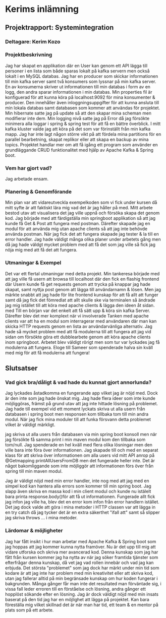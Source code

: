 # Kerims inlämning
## Projektrapport: Systemintegration
### Deltagare: Kerim Kozo

### Projektbeskrivning
Jag har skapat en applikation där en User kan genom ett API lägga till personer i en lista som både sparas lokalt på kafka servern men också lokalt i en MySQL databas.
Jag har en producer som skickar informationen till min kafka server samt två konsumers som lyssnar på min kafka server. En av konsumerna skriver ut informationen till min databas i form av en logg,
den andra sparar informationen i min databas. Min properties fil är konfiguerad för att kunna köra på localhost:9092 för mina konsumenter & producer. Den innehåller även inloggningsuppgifter för att kunna ansluta till min lokala databas samt
databasen som kommer att användas för projektet. Min hibernate satte jag på update så att den skapar mina scheman men modifierar inte dem. Min logging nivå satte jag på Error då jag försökte minimera alla loggar i spring & spring test
för att få en bättre överblick. I mitt kafka kluster valde jag att köra på det som var förinställt från min kafka mapp. Jag har inte lagt någon större vikt på att fördela mina partitions för en parallel bearbetning,
skapat replikor eller att skapa en backup av mina topics. Projektet handlar mer om att få igång ett program som använder en grundläggande CRUD funktionalitet med hjälp av Apache Kafka & Spring boot.


### Vem har gjort vad?
Jag arbetade ensam.

### Planering & Genomförande
Min plan var att vidareutveckla exempelkoden som vi fick under kursen då mitt syfte är att faktiskt lära mig vad det är jag håller på med. Mitt arbete bestod utav att
visualisera det jag ville uppnå och försöka skapa det genom kod. Jag började med att färdigställa min springboot applikation så att jag kunde få Get & Post att fungera med postman.
Därefter skapade jag en modul för att använda mig utan apache clients så att jag inte behövde använda postman. När jag fick det att fungera skapade jag tester & la till en error handler.
Jag hade väldigt många olika planer under arbetets gång men då jag hade väldgt mycket problem med att få det som jag ville så fick jag nöja mig med att få det att fungera.

### Utmaningar & Exempel
Det var ett flertal utmaningar med detta projekt. Min tankeresa började med att jag ville få usern att browsa till localhost där den fick en flashig frontend där Usern kunde få get requests genom att trycka på
knappar jag hade skapat, samt nyttja post genom att lägga till användarnamn & lösen. Men jag märkte snabbt att jag hade för lite frontend kunskap för att få allt att funger samt då jag fick det fömredlat att allt skulle ske via terminalen
så ändrade jag mig istället till att köra med apache clients & lägga den ideen åt sidan. med Till en början var det enkelt att få sätt upp & köra sin kafka Server. Därefter blev det mer komplext när vi involverade
Tanken med apache clients var att ha en modul som interragerar med användaren där man kan skicka HTTP requests genom en lista av användarvänliga alternativ. Jag hade så mycket problem med att få modulerna till att fungera
att jag vid sidan om försökte göra ett dubblearbete genom att köra apache clients inom springboot. Arbetet blev väldigt rörigt men som tur var lyckades jag få modulerna att fungera.
Eloge till Sameer som spenderade halva sin kväll med mig för att få modulerna att fungera!

## Slutsatser
### Vad gick bra/dåligt & vad hade du kunnat gjort annorlunda?
Jag lyckades åstadkomma en fungerande app vilket jag är nöjd med. Dock är den inte som jag hade önskat mig. Jag hade flera ideer som inte kunde möjliggöras, främst på grund utav att
jag inte hittade lösning på problemet. Jag hade till exempel vid ett moment lyckats skriva ut alla usern från databasen i spring boot men responsen kom tillbaka tom till min andra modul. När jag fick mina moduler till att funka försvann detta problemet vilket är väldigt märkligt.

jag skriva ut alla users från databasen via min spring boot konsoll men när jag försökte få samma print i min maven modul
kom den tillbaka som tom/null. Jag spenderade en hel kväll med flera olika lösningar men den ville bara inte föra över informationen. Jag skapade till och med en separat klass
för att skriva över informationen om alla users vid mitt API anrop på @Getmapping printAllUsersFromDB men det fungerade heller inte. Det är något bakomliggande som inte möjliggör att 
informationen förs över från spring till min maven modul. 

Jag är väldigt nöjd med min error handler, inte nog med att jag med en simpel kod kan hantera alla errors som kommer till min spring boot. Jag slapp även skriva en massa kod i min client modul och kunde nu istälelt bara
printa response.body()för att få ut informationen. Fungerade allt fick jag infon jag ville ha, blev det en error kom infon från error handlern istället. Det jag dock valde att göra i mina metoder i HTTP classen var att
lägga in en try catch då jag tycker det är en extra säkerthet "ifall att" samt så slipper jag skriva throws ... i mina metoder.

### Lärdomar & möjligheter
Jag har fått insikt i hur man arbetar med Apache Kafka & Spring boot som jag hoppas att jag kommer kunna nytta framöver.
Nu är det upp till mig att vidare utforska och skriva mer avancerad kod. Denna kunskap som jag har fått från kursen kommer jag ha nytta av när jag söker framtida tjänster som efterfrågar
denna kunskap, då vet jag vad rollen innebär och vad jag kan erbjuda. Det största "problemet" som jag dock har märkt under min tid som kodare är att jag inte har problem med min kreativitet
eller att skriva kod, utan jag fallerar alltid på min begränsade kunskap om hur koden fungerar i bakgrunden. Många gånger får man inte det resultated man förväntade sig, i vissa fall leder
erroren till en förståelse och lösning, andra gånger ett hopplöst sökande efter en lösning. Jag är dock väldigt nöjd med min insats baserat på den tid jag har en möjlighet att lägga på projektet.
Kan bara föreställa mig vilket skillnad det är när man har tid, ett team & en mentor på plats som på ett arbete.
